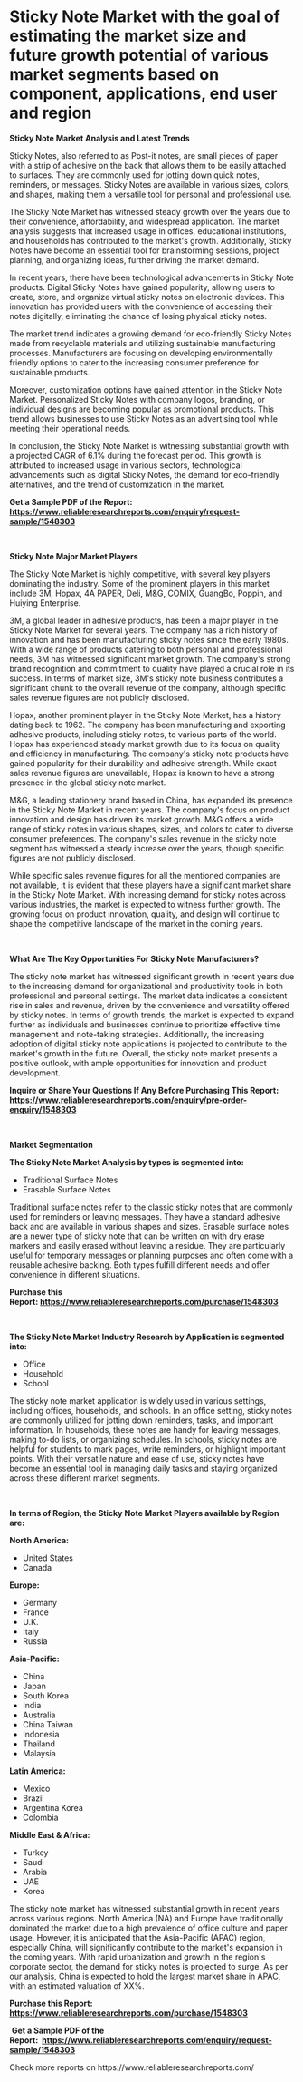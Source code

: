 <p><h1>Sticky Note Market with the goal of estimating the market size and future growth potential of various market segments based on component, applications, end user and region</h1></p><p><strong>Sticky Note Market Analysis and Latest Trends</strong></p>
<p><p>Sticky Notes, also referred to as Post-it notes, are small pieces of paper with a strip of adhesive on the back that allows them to be easily attached to surfaces. They are commonly used for jotting down quick notes, reminders, or messages. Sticky Notes are available in various sizes, colors, and shapes, making them a versatile tool for personal and professional use.</p><p>The Sticky Note Market has witnessed steady growth over the years due to their convenience, affordability, and widespread application. The market analysis suggests that increased usage in offices, educational institutions, and households has contributed to the market's growth. Additionally, Sticky Notes have become an essential tool for brainstorming sessions, project planning, and organizing ideas, further driving the market demand.</p><p>In recent years, there have been technological advancements in Sticky Note products. Digital Sticky Notes have gained popularity, allowing users to create, store, and organize virtual sticky notes on electronic devices. This innovation has provided users with the convenience of accessing their notes digitally, eliminating the chance of losing physical sticky notes.</p><p>The market trend indicates a growing demand for eco-friendly Sticky Notes made from recyclable materials and utilizing sustainable manufacturing processes. Manufacturers are focusing on developing environmentally friendly options to cater to the increasing consumer preference for sustainable products.</p><p>Moreover, customization options have gained attention in the Sticky Note Market. Personalized Sticky Notes with company logos, branding, or individual designs are becoming popular as promotional products. This trend allows businesses to use Sticky Notes as an advertising tool while meeting their operational needs.</p><p>In conclusion, the Sticky Note Market is witnessing substantial growth with a projected CAGR of 6.1% during the forecast period. This growth is attributed to increased usage in various sectors, technological advancements such as digital Sticky Notes, the demand for eco-friendly alternatives, and the trend of customization in the market.</p></p>
<p><strong>Get a Sample PDF of the Report:&nbsp; <a href="https://www.reliableresearchreports.com/enquiry/request-sample/1548303">https://www.reliableresearchreports.com/enquiry/request-sample/1548303</a></strong></p>
<p>&nbsp;</p>
<p><strong>Sticky Note Major Market Players</strong></p>
<p><p>The Sticky Note Market is highly competitive, with several key players dominating the industry. Some of the prominent players in this market include 3M, Hopax, 4A PAPER, Deli, M&G, COMIX, GuangBo, Poppin, and Huiying Enterprise.</p><p>3M, a global leader in adhesive products, has been a major player in the Sticky Note Market for several years. The company has a rich history of innovation and has been manufacturing sticky notes since the early 1980s. With a wide range of products catering to both personal and professional needs, 3M has witnessed significant market growth. The company's strong brand recognition and commitment to quality have played a crucial role in its success. In terms of market size, 3M's sticky note business contributes a significant chunk to the overall revenue of the company, although specific sales revenue figures are not publicly disclosed.</p><p>Hopax, another prominent player in the Sticky Note Market, has a history dating back to 1962. The company has been manufacturing and exporting adhesive products, including sticky notes, to various parts of the world. Hopax has experienced steady market growth due to its focus on quality and efficiency in manufacturing. The company's sticky note products have gained popularity for their durability and adhesive strength. While exact sales revenue figures are unavailable, Hopax is known to have a strong presence in the global sticky note market.</p><p>M&G, a leading stationery brand based in China, has expanded its presence in the Sticky Note Market in recent years. The company's focus on product innovation and design has driven its market growth. M&G offers a wide range of sticky notes in various shapes, sizes, and colors to cater to diverse consumer preferences. The company's sales revenue in the sticky note segment has witnessed a steady increase over the years, though specific figures are not publicly disclosed.</p><p>While specific sales revenue figures for all the mentioned companies are not available, it is evident that these players have a significant market share in the Sticky Note Market. With increasing demand for sticky notes across various industries, the market is expected to witness further growth. The growing focus on product innovation, quality, and design will continue to shape the competitive landscape of the market in the coming years.</p></p>
<p>&nbsp;</p>
<p><strong>What Are The Key Opportunities For Sticky Note Manufacturers?</strong></p>
<p><p>The sticky note market has witnessed significant growth in recent years due to the increasing demand for organizational and productivity tools in both professional and personal settings. The market data indicates a consistent rise in sales and revenue, driven by the convenience and versatility offered by sticky notes. In terms of growth trends, the market is expected to expand further as individuals and businesses continue to prioritize effective time management and note-taking strategies. Additionally, the increasing adoption of digital sticky note applications is projected to contribute to the market's growth in the future. Overall, the sticky note market presents a positive outlook, with ample opportunities for innovation and product development.</p></p>
<p><strong>Inquire or Share Your Questions If Any Before Purchasing This Report: <a href="https://www.reliableresearchreports.com/enquiry/pre-order-enquiry/1548303">https://www.reliableresearchreports.com/enquiry/pre-order-enquiry/1548303</a></strong></p>
<p>&nbsp;</p>
<p><strong>Market Segmentation</strong></p>
<p><strong>The Sticky Note Market Analysis by types is segmented into:</strong></p>
<p><ul><li>Traditional Surface Notes</li><li>Erasable Surface Notes</li></ul></p>
<p><p>Traditional surface notes refer to the classic sticky notes that are commonly used for reminders or leaving messages. They have a standard adhesive back and are available in various shapes and sizes. Erasable surface notes are a newer type of sticky note that can be written on with dry erase markers and easily erased without leaving a residue. They are particularly useful for temporary messages or planning purposes and often come with a reusable adhesive backing. Both types fulfill different needs and offer convenience in different situations.</p></p>
<p><strong>Purchase this Report:&nbsp;<a href="https://www.reliableresearchreports.com/purchase/1548303">https://www.reliableresearchreports.com/purchase/1548303</a></strong></p>
<p>&nbsp;</p>
<p><strong>The Sticky Note Market Industry Research by Application is segmented into:</strong></p>
<p><ul><li>Office</li><li>Household</li><li>School</li></ul></p>
<p><p>The sticky note market application is widely used in various settings, including offices, households, and schools. In an office setting, sticky notes are commonly utilized for jotting down reminders, tasks, and important information. In households, these notes are handy for leaving messages, making to-do lists, or organizing schedules. In schools, sticky notes are helpful for students to mark pages, write reminders, or highlight important points. With their versatile nature and ease of use, sticky notes have become an essential tool in managing daily tasks and staying organized across these different market segments.</p></p>
<p>&nbsp;</p>
<p><strong>In terms of Region, the Sticky Note Market Players available by Region are:</strong></p>
<p>
    <p> <strong> North America: </strong>
        <ul>
            <li>United States</li>
            <li>Canada</li>
        </ul>
        </p> 
    <p> <strong> Europe: </strong>
        <ul>
            <li>Germany</li>
            <li>France</li>
            <li>U.K.</li>
            <li>Italy</li>
            <li>Russia</li>
        </ul>
        </p> 
    <p> <strong> Asia-Pacific: </strong>
        <ul>
            <li>China</li>
            <li>Japan</li>
            <li>South Korea</li>
            <li>India</li>
            <li>Australia</li>
            <li>China Taiwan</li>
            <li>Indonesia</li>
            <li>Thailand</li>
            <li>Malaysia</li>
        </ul>
        </p> 
    <p> <strong> Latin America: </strong>
        <ul>
            <li>Mexico</li>
            <li>Brazil</li>
            <li>Argentina Korea</li>
            <li>Colombia</li>
        </ul>
        </p> 
    <p> <strong> Middle East & Africa: </strong>
        <ul>
            <li>Turkey</li>
            <li>Saudi</li>
            <li>Arabia</li>
            <li>UAE</li>
            <li>Korea</li>
        </ul>
    </p>
    </p>
<p><p>The sticky note market has witnessed substantial growth in recent years across various regions. North America (NA) and Europe have traditionally dominated the market due to a high prevalence of office culture and paper usage. However, it is anticipated that the Asia-Pacific (APAC) region, especially China, will significantly contribute to the market's expansion in the coming years. With rapid urbanization and growth in the region's corporate sector, the demand for sticky notes is projected to surge. As per our analysis, China is expected to hold the largest market share in APAC, with an estimated valuation of XX%.</p></p>
<p><strong>Purchase this Report: <a href="https://www.reliableresearchreports.com/purchase/1548303">https://www.reliableresearchreports.com/purchase/1548303</a></strong></p>
<p>&nbsp;<strong>Get a Sample PDF of the Report:&nbsp;&nbsp;<a href="https://www.reliableresearchreports.com/enquiry/request-sample/1548303">https://www.reliableresearchreports.com/enquiry/request-sample/1548303</a></strong></p>
<p><strong></strong></p>
<p>Check more reports on https://www.reliableresearchreports.com/</p>